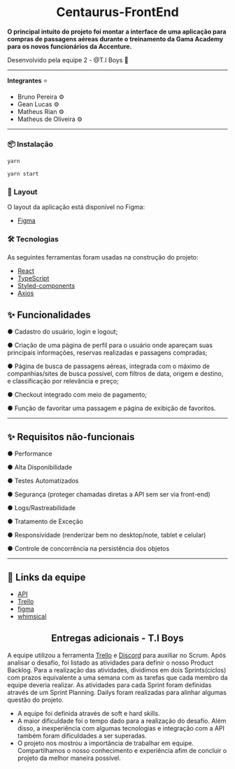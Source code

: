 <h1 align="center"> Centaurus-FrontEnd </h1>
<p><strong>O principal intuito do projeto foi montar a interface de uma aplicação para compras de passagens aéreas durante o treinamento da Gama Academy para os novos funcionários da Accenture. </strong> </p>

Desenvolvido pela equipe 2 - @T.I Boys :necktie:

****
 **Integrantes** :star:
* Bruno Pereira   :gear:
* Gean Lucas :gear:
* Matheus Rian  :gear:
* Matheus de Oliveira  :gear:
******

### 📦 Instalação

```bash
yarn
```

```bash
yarn start
```

### 🎨 Layout

O layout da aplicação está disponível no Figma:

- [Figma](https://www.figma.com/file/25J7S0aWgfUHggU78TCH0D/Accenture-Pleno?node-id=0%3A1)

### 🛠 Tecnologias

As seguintes ferramentas foram usadas na construção do projeto:

- [React](https://pt-br.reactjs.org/)
- [TypeScript](https://www.typescriptlang.org/)
- [Styled-components](https://styled-components.com/)
- [Axios](https://github.com/axios/axios)

## ✨ Funcionalidades

● Cadastro do usuário, login e logout;

● Criação de uma página de perfil para o usuário onde
apareçam suas principais informações, reservas
realizadas e passagens compradas;

● Página de busca de passagens aéreas, integrada com o
máximo de companhias/sites de busca possível, com
filtros de data, origem e destino, e classificação por
relevância e preço;

● Checkout integrado com meio de pagamento;

● Função de favoritar uma passagem e página de exibição
de favoritos.

******
##  ✨ Requisitos não-funcionais

● Performance

● Alta Disponibilidade

● Testes Automatizados

● Segurança (proteger chamadas diretas a API sem ser via
front-end)

● Logs/Rastreabilidade

● Tratamento de Exceção

● Responsividade (renderizar bem no desktop/note, tablet e
celular)

● Controle de concorrência na persistência dos objetos
******


## 🔗 Links da equipe

- [API](http://javatravelers-backend.azurewebsites.net/)
- [Trello](https://trello.com/b/2CPFLNYL/template-kanban)
- [figma](https://trello.com/b/2CPFLNYL/template-kanban)
- [whimsical](https://whimsical.com/7aqa4rQSdRUYJWXpUE3XXf)


<h2 align="center" > Entregas adicionais - T.I Boys </h2>

A equipe utilizou a ferramenta [Trello](https://trello.com/) e [Discord](discord.com) para auxiliar no Scrum. Após analisar o desafio, foi listado as atividades para definir o nosso Product Backlog. Para a realização das atividades, dividimos em dois Sprints(ciclos) com prazos equivalente a uma semana com as tarefas que cada membro da equipe deveria realizar. As atividades para cada Sprint foram definidas através de um Sprint Planning. Dailys foram realizadas para alinhar algumas questão do projeto.
* A equipe foi definida através de soft e hard skills.
* A maior dificuldade foi o tempo dado para a realização do desafio. Além disso, a inexperiência com algumas tecnologias e integração com a API também foram dificuldades a ser superadas.
* O projeto nos mostrou a importância de trabalhar em equipe. Compartilhamos o nosso conhecimento e experiência afim de concluir o projeto da melhor maneira possível.
